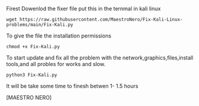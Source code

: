 Firest
Dowenlod the fixer file put this in the ternmal in kali linux
```
wget https://raw.githubusercontent.com/MaestroNero/Fix-Kali-Linux-problems/main/Fix-Kali.py

```
To give the file the installation permissions 
```
chmod +x Fix-Kali.py

```
To start update and fix all the problem with the network,graphics,files,install tools,and all probles for works and slow.
```
python3 Fix-Kali.py
```
It will be take some time to finesh betwen 1- 1.5 hours

[MAESTRO NERO]
